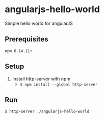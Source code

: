 # angularjs-hello-world
Simple hello world for angularJS

**Prerequisites**
---
```
npm 6.14.11+
```

**Setup**
---
1. Install http-server with npm
    + `$ npm install --global http-server`

**Run**
---
`$ http-server ./angularjs-hello-world`
